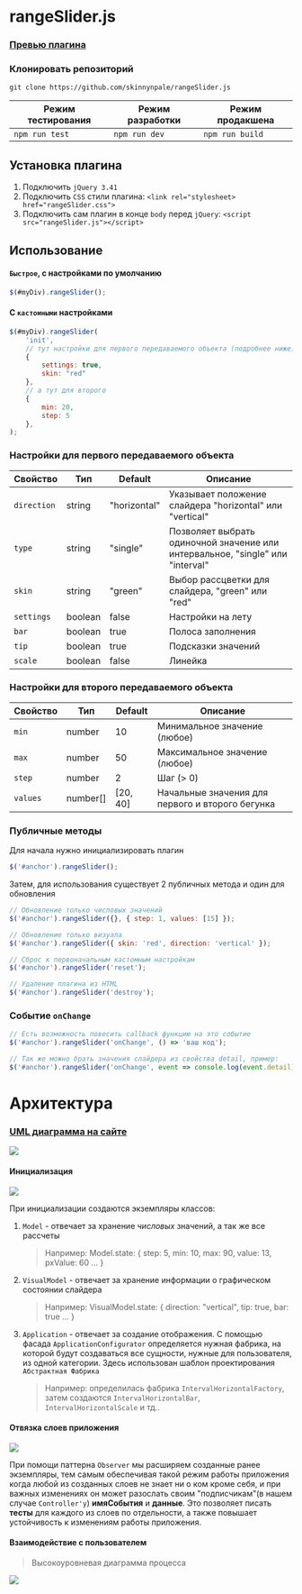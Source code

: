 # rangeSlider.js

### [Превью плагина](https://skinnynpale.github.io/rangeSlider.js/)

### Клонировать репозиторий

`git clone https://github.com/skinnynpale/rangeSlider.js`

| Режим тестирования | Режим разработки | Режим продакшена |
| ------------------ | ---------------- | ---------------- |
| `npm run test`     | `npm run dev`    | `npm run build`  |

## Установка плагина

1. Подключить `jQuery 3.41`
2. Подключить `CSS` стили плагина: `<link rel="stylesheet> href="rangeSlider.css">`
3. Подключить сам плагин в конце `body` перед `jQuery`: `<script src="rangeSlider.js"></script>`

## Использование

#### `Быстрое`, с настройками по умолчанию

```javascript
$(#myDiv).rangeSlider();
```

#### С `кастомными` настройками

```javascript
$(#myDiv).rangeSlider(
    'init',
    // тут настройки для первого передаваемого объекта (подробнее ниже)
    {
        settings: true,
        skin: "red"
    },
    // а тут для второго
    {
        min: 20,
        step: 5
    },
);
```

### Настройки для первого передаваемого объекта

| Свойство    | Тип     | Default      | Описание                                                                       |
| ----------- | ------- | ------------ | ------------------------------------------------------------------------------ |
| `direction` | string  | "horizontal" | Указывает положение слайдера "horizontal" или "vertical"                       |
| `type`      | string  | "single"     | Позволяет выбрать одиночной значение или интервальное, "single" или "interval" |
| `skin`      | string  | "green"      | Выбор рассцветки для слайдера, "green" или "red"                               |
| `settings`  | boolean | false        | Настройки на лету                                                              |
| `bar`       | boolean | true         | Полоса заполнения                                                              |
| `tip`       | boolean | true         | Подсказки значений                                                             |
| `scale`     | boolean | false        | Линейка                                                                        |

### Настройки для второго передаваемого объекта

| Свойство | Тип      | Default  | Описание                                         |
| -------- | -------- | -------- | ------------------------------------------------ |
| `min`    | number   | 10       | Минимальное значение (любое)                     |
| `max`    | number   | 50       | Максимальное значение (любое)                    |
| `step`   | number   | 2        | Шаг (> 0)                                        |
| `values` | number[] | [20, 40] | Начальные значения для первого и второго бегунка |

### Публичные методы

Для начала нужно инициализировать плагин

```javascript
$('#anchor').rangeSlider();
```

Затем, для использования существует 2 публичных метода и один для обновления

```javascript
// Обновление только числовых значений
$('#anchor').rangeSlider({}, { step: 1, values: [15] });

// Обновление только визуала
$('#anchor').rangeSlider({ skin: 'red', direction: 'vertical' });

// Сброс к первоначальным кастомным настройкам
$('#anchor').rangeSlider('reset');

// Удаление плагина из HTML
$('#anchor').rangeSlider('destroy');
```

### Событие `onChange`

```javascript
// Есть возможность повесить callback функцию на это событие
$('#anchor').rangeSlider('onChange', () => 'ваш код');

// Так же можно брать значения слайдера из свойства detail, пример:
$('#anchor').rangeSlider('onChange', event => console.log(event.detail));
```

# Архитектура

### [UML диаграмма на сайте](https://www.draw.io/?lightbox=1&highlight=0000ff&edit=_blank&layers=1&nav=1&title=rangeSlider%20Class%20Diagramm#Uhttps%3A%2F%2Fdrive.google.com%2Fuc%3Fid%3D1Xe6DzLpntBZs3fBWXV2PZ_qWj9ztVsGw%26export%3Ddownload)

![](https://sun9-56.userapi.com/c205820/v205820226/be3a5/bucS4TxZd_M.jpg)

#### Инициализация

![](https://sun9-12.userapi.com/c851016/v851016527/1dc77d/cX5dsrxl45Q.jpg)

При инициализации создаются экземпляры классов:

1. `Model` - отвечает за хранение _числовых_ значений, а так же все рассчеты

   > Например: Model.state: { step: 5, min: 10, max: 90, value: 13, pxValue: 60 ... }

2. `VisualModel` - отвечает за хранение информации о графическом состоянии слайдера

   > Например: VisualModel.state: { direction: "vertical", tip: true, bar: true ... }

3. `Application` - отвечает за создание отображения. С помощью фасада `ApplicationConfigurator` определяется нужная фабрика, на которой будут создаваться все сущности, нужные для пользователя, из одной категории. Здесь использован шаблон проектирования `Абстрактная Фабрика`

   > Например: определилась фабрика `IntervalHorizontalFactory`, затем создаются `IntervalHorizontalBar`, `IntervalHorizontalScale` и тд..

#### Отвязка слоев приложения

![](https://sun9-8.userapi.com/c851420/v851420527/1e58a5/y7QgIOeIGRk.jpg)

При помощи паттерна `Observer` мы расширяем созданные ранее экземпляры, тем самым обеспечивая такой режим работы приложения когда любой из созданных слоев не знает ни о ком кроме себя, и при важных изменениях он может разослать своим "подписчикам"(в нашем случае `Controller'у`) **имяСобытия** и **данные**. Это позволяет писать **тесты** для каждого из слоев по отдельности, а также повышает устойчивость к изменениям работы приложения.

#### Взаимодействие с пользователем

> Высокоуровневая диаграмма процесса

![](https://sun9-6.userapi.com/c851420/v851420293/1ebdcf/1le7Bipcr2Q.jpg)
